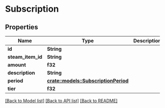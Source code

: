 # Subscription

## Properties

Name | Type | Description | Notes
------------ | ------------- | ------------- | -------------
**id** | **String** |  | 
**steam_item_id** | **String** |  | 
**amount** | **f32** |  | 
**description** | **String** |  | 
**period** | [**crate::models::SubscriptionPeriod**](SubscriptionPeriod.md) |  | 
**tier** | **f32** |  | 

[[Back to Model list]](../README.md#documentation-for-models) [[Back to API list]](../README.md#documentation-for-api-endpoints) [[Back to README]](../README.md)


